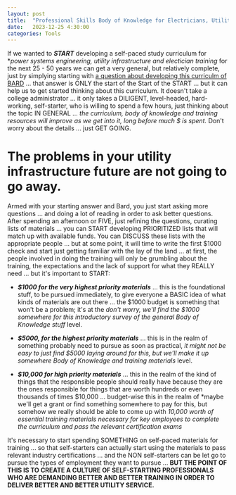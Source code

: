 ```yaml
---
layout: post
title:  "Professional Skills Body of Knowledge for Electricians, Utility Infrastructure and Power Systems Engineers"
date:   2023-12-25 4:30:00
categories: Tools
---
```

 

 If we wanted to ***START*** developing a self-paced study curriculum for **power systems engineering, utility infrastructure and electician training* for the next 25 - 50 years we can get a very general, but relatively complete, just by simplying starting with [a question about developing this curriculm of BARD](https://g.co/bard/share/dc7387f95fd3) ... that answer is ONLY the start of the Start of the START ... but it can help us to get started thinking about this curriculum. It doesn't take a college administrator ... it only takes a DILIGENT, level-headed, hard-working, self-starter, who is willing to spend a few hours, just thinking about the topic IN GENERAL ... *the curriculum, body of knowledge and training resources will improve as we get into it, long before much $ is spent.*  Don't worry about the details ... just GET GOING. 
 
 # The problems in your utility infrastructure future are not going to go away.

Armed with your starting answer and Bard, you just start asking more questions ... and doing a lot of reading in order to ask better questions. After spending an afternoon or FIVE, just refining the questions, curating lists of materials ... you can START developing PRIORITIZED lists that will match up with available funds.  You can DISCUSS these lists with the appropriate people ... but at some point, it will time to write the first $1000 check and start just getting familiar with the lay of the land ... at first, the people involved in doing the training will only be grumbling about the training, the expectations and the lack of support for what they REALLY need ... but it's important to START:
 
 * ***$1000 for the very highest priority materials*** ... this is the foundational stuff, to be pursued immediately, to give everyone a BASIC idea of what kinds of materials are out there ... the $1000 budget is something that won't be a problem; it's at the *don't worry, we'll find the $1000 somewhere for this introductory survey of the general Body of Knowledge stuff* level.

 * ***$5000, for the highest priority materials*** ... this is in the realm of something probably need to pursue as soon as practical, *it might not be easy to just find $5000 laying around for this, but we'll make it up somewhere Body of Knowledge and training materials* level.

 * ***$10,000 for high priority materials*** ... this in the realm of the kind of things that the responsible people should really have because they are the ones responsible for things that are worth hundreds or even thousands of times $10,000 ... budget-wise this in the realm of *maybe we'll get a grant or find something somewhere to pay for this, but somehow we really should be able to come up with *10,000 worth of essential training materials necessary for key employees to complete the curriculum and pass the relevant certification exams* 
 
It's necessary to start spending SOMETHING on self-paced materials for training ... so that self-starters can actually start using the materials to pass relevant industry certifications ... and the NON self-starters can be let go to pursue the types of employment they want to pursue ... **BUT THE POINT OF THIS IS TO CREATE A CULTURE OF SELF-STARTING PROFESSIONALS WHO ARE DEMANDING BETTER AND BETTER TRAINING IN ORDER TO DELIVER BETTER AND BETTER UTILITY SERVICE.**